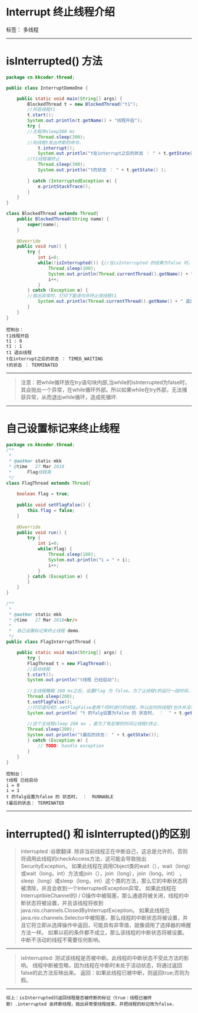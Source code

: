 ﻿# Interrupt 终止线程介绍

标签： 多线程

---

# isInterrupted() 方法
```java
package cn.kkcoder.thread;

public class InterruptDemoOne {

	public static void main(String[] args) {
		BlockedThread t = new BlockedThread("t1");
		//开启线程t1
		t.start();
		System.out.println(t.getName() + "线程开启");
		try {
		//主程序sleep300 ms
			Thread.sleep(300);
		//向线程t发出终断的命令.
			t.interrupt();
			System.out.println("t在interrupt之后的状态 ： " + t.getState() );
		//t1线程被终止
			Thread.sleep(300);
			System.out.println("t的状态 ： " + t.getState() );
			
		} catch (InterruptedException e) {
			e.printStackTrace();
		}
	}
}

class BlockedThread extends Thread{
	public BlockedThread(String name) {
		super(name);
	}
	
	@Override
	public void run() {
		try {
			int i=0;
			while(!isInterrupted()) {//当isInterrupted 的结果为false 时，会抛出异常且该线程终结.会在while循环之外抛出异常.
				Thread.sleep(100);
				System.out.println(Thread.currentThread().getName() + " : " + i );
				i++;
			}
		} catch (Exception e) {
		//抛出异常时，打印下面语句并终止改线程t1
			System.out.println(Thread.currentThread().getName() + " 退出线程 ");
		}
	}
}
```
    控制台：
    t1线程开启
    t1 : 0
    t1 : 1
    t1 退出线程 
    t在interrupt之后的状态 ： TIMED_WAITING
    t的状态 ： TERMINATED

---

> 注意：把while循环放在try语句块内部,当while的isInterrupted为false时，其会抛出一个异常，在while循环外部。所以如果while在try外部，无法捕获异常，从而退出while循环，造成死循环.

---

# 自己设置标记来终止线程
```java
package cn.kkcoder.thread;
/**
 * 
 * @author static-mkk
 * @time   27 Mar 2018
 *		Flag线程类
 */
class FlagThread extends Thread{
	
	boolean flag = true;
	
	public void setFlagFalse() {
		this.flag = false;
	}
	
	@Override
	public void run() {
		try {
			int i=0;
			while(flag) {
				Thread.sleep(100);
				System.out.println("i = " + i);
				i++;
			}
		} catch (Exception e) {
		}
	}
}

/**
 * 
 * @author static-mkk
 * @time   27 Mar 2018<br/>
 *	
 *	自己设置标记来终止线程 demo.
 */
public class FlagInterruptThread {

	public static void main(String[] args) {
		try {
		FlagThread t = new FlagThread();
		//启动线程
		t.start();
		System.out.println("t线程 已经启动");
		
		//主线程睡眠 200 ms之后，设置Flag 为 false。为了让线程t的运行一段时间，以表明t在运行
		Thread.sleep(200);
		t.setFlagFalse();
		//打印语句和t.setFlagFalse是两个同时进行的线程，所以此时的线程t也许并没有终止
		System.out.println( "t 的falg设置为false 的 状态时， ：  " + t.getState());
		
		//这个主线程sleep 200 ms ，是为了有足够的时间让线程t终止.
		Thread.sleep(200);
		System.out.println("t最后的状态： " + t.getState());
		} catch (Exception e) {
			// TODO: handle exception
		}
	}
}
```

    控制台：
    t线程 已经启动
    i = 0
    i = 1
    t 的falg设置为false 的 状态时， ：  RUNNABLE
    t最后的状态： TERMINATED

---

#  interrupted() 和 isInterrupted()的区别
> interrupted :谷歌翻译.
除非当前线程正在中断自己，这总是允许的，否则将调用此线程的checkAccess方法，这可能会导致抛出SecurityException。
如果此线程在调用Object类的wait（），wait（long）或wait（long，int）方法或join（），join（long），join（long，int） ，sleep（long）或sleep（long，int）这个类的方法，那么它的中断状态将被清除，并且会收到一个InterruptedException异常。
如果此线程在InterruptibleChannel的I / O操作中被阻塞，那么通道将被关闭，线程的中断状态将被设置，并且该线程将收到java.nio.channels.ClosedByInterruptException。
如果此线程在java.nio.channels.Selector中被阻塞，那么线程的中断状态将被设置，并且它将立即从选择操作中返回，可能具有非零值，就像调用了选择器的唤醒方法一样。
如果以前的条件都不成立，那么该线程的中断状态将被设置。
中断不活动的线程不需要任何影响。

---

> isInterrupted:
测试该线程是否被中断。此线程的中断状态不受此方法的影响。
线程中断被忽略，因为线程在中断时未处于活动状态，将通过返回false的此方法反映出来。
返回：如果此线程已被中断，则返回true;否则为假。

---

    综上：isInterrupted只返回线程是否被终断的标记（true：线程已被终断）.interrupted 会终断线程，抛出异常使线程结束，并把线程的标记改为false.
